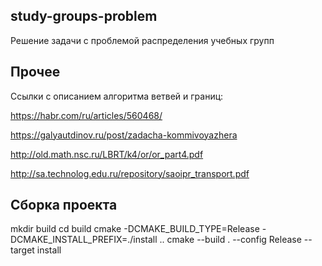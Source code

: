 study-groups-problem
--------------------
Решение задачи с проблемой распределения учебных групп


Прочее
------
Ссылки с описанием алгоритма ветвей и границ:

https://habr.com/ru/articles/560468/

https://galyautdinov.ru/post/zadacha-kommivoyazhera

http://old.math.nsc.ru/LBRT/k4/or/or_part4.pdf

http://sa.technolog.edu.ru/repository/saoipr_transport.pdf


Сборка проекта
--------------

mkdir build
cd build
cmake -DCMAKE_BUILD_TYPE=Release -DCMAKE_INSTALL_PREFIX=./install ..
cmake --build . --config Release --target install